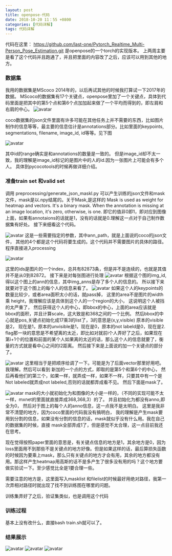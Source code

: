 ```yaml
---
layout: post
title: openpose-代码
date: 2018-10-20 11：55 +0800
categories: [代码详解]
tags: 代码详解
---
```

<!--more-->
代码在这里： https://github.com/last-one/Pytorch_Realtime_Multi-Person_Pose_Estimation.git
是openpose的一个torch的实现版本。
上两周主要是看了这个代码并且跑通了，并且把里面的内容改了之后，应该可以用到其他的地方。

### 数据集
我用的数据集是MScoco 2014年的，以后再试其他的时候我打算试一下2017年的数据。
MScoco的数据集有17个关键点，openpose里加了一个关键点，具体到代码里面是把其中的第5个点和第6个点加加起来做了一个平均而得到的，即左肩和右肩的中心。
![avatar](/images/openpose-torch1.png)

coco数据集的json文件里面有许多可能在其他任务上并不需要的东西，比如图片制作的信息等等，最主要的信息估计是annotations部分。比如里面的keypoints, segmentations, filename, image_id, id等等。见下图

![avatar](/images/openpose-torch2.png)

其中id的range确实是和annotations的数量是一致的。
但是image_id却不太一致，我的理解是image_id标记的是图片中的人的id.因为一张图片上可能会有多个人。
具体到pycocotools的时候再做详细介绍。

### 准备train set 和valid set
调用 preprocessing/generate_json_maskl.py 可以产生训练的json文件和mask文件，mask是以.npy结尾的。关于Mask,是这样的
Mask is used as weight for heatmap and vectors. It's a binary mask. When the annotation is missing at an image location, it's zero, otherwise, is one.
即它的值非0即1，即对应到图像上面，如果有annotaions的话就是1，没有的话就是0.理解这一点对于自己制作数据集有好处。
接下来细看这个代码。

![avatar](/images/openpose-torch3.png)
这是一些需要指定的参数，其中ann_path，就是上面说的coco的json文件， 其他的4个都是这个代码将要生成的。这个代码并不需要图片的具体的路径。
程序直接进入processing

![avatar](/images/openpose-torch4.png)

这里的ids是图片的一个index，总共有82873条，但是并不是连续的，也就是其值并不是从0到82872。
接下来是对每张图进行处理
![avatar](/images/openpose-torch5.png)
根据这个图的img_id,得以这个图上的ann的信息，其中img_anns是存了多个人的信息的。
所以接下来就要对于这个图上的每个人的信息来看了。
![avatar](/images/openpose-torch6.png)
如果这个人的keypoints的数量比较少，或者area面积太小的话，就pass掉，
这里的area不是图片的width 乘 height，我理解应该是具体到这个人的一个region的大小，
这说明这个人被挡的太严重了，
然后获得这个人的中心，即bbox的中心，上面的area应该就是bbox的面积，并且计算scale，这大致是和368之间的一个比例。
然后bbox的中心就是pos,关键点初始化成17乘3的list了，3的意思是(x,y,visible)
原本的visible 是2， 现在是1，原本的unvisible是1，现在是0，原本的not labeld是0，现在是2.
flag那一块的意思是不希望离的太近，即比如对就前i个人弄好了之后，如果现在第i+1个的位置和前面的某个人如果离的太近的话，那么这个人的信息就要了，衡量的方式就是看中心之间的l2距离。
然后接下来是上面说的加一个关键点的部分了。

![avatar](/images/openpose-torch7.png)
这里相当于是把顺序给调了一下。可能是为了后面vector那里好用吧。我理解。然后可以看到
新加的一个点的方式，即取的是第5个和第6个的中心，
然后再看他们的第三个，如果一样，就弄成一样，如果不一样，只要其中有一个是Not labeled就弄成not labeled,否则的话就都弄成看不见。
然后下面是mask了。

![avatar](/images/openpose-torch8.png)
mask的大小就初始化为和图像的大小是一样的，（不同的实现可能不太一样，mxnet的里面就直接弄成368,368,3）的了。
并且初始化为都没有anno,即全为0，
然后对于图上的每个人的anno信息，这一点我不是太明白。
这里是我非常不清楚的地方，因为coco里面的代码我没有搞明白，
我的理解是产生mask要用到分割的信息，如果没有分割的信息的话，mask就似乎没有什么用。我在自己的数据集的时候，直接 mask全部弄成1了，但是感觉不太合理，这一点目前我还在思考。

现在觉得按照paper里面的意思是，有关键点信息的地方是1，其余地方是0，因为loss里面用不到那些不是关键点的地方好像。但是如果这样的话，最后算损失函数的时候因为要乘上mask，那么只有关键点的地方才会有用，其余的地方都没有用。那这样产生heatmap用高斯的话不是多产生了很多没有用的吗？这个地方要做实验试一下。至少感觉比全是1要合理一些。

需要注意的地方是，这里面写入masklist 和filelist的时候最好用绝对路径，我第一次弄相对路径时就出现了找不到训练图在哪里的问题。

训练集弄好了之后，验证集类似，也是调用这个代码
### 训练过程
基本上没有改什么，直接bash train.sh就可以了。

### 结果展示

![avatar](/images/result04.png)
![avatar](/images/result03.png)
![avatar](/images/result.png)


